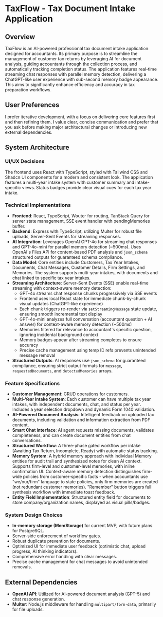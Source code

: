 # TaxFlow - Tax Document Intake Application

## Overview
TaxFlow is an AI-powered professional tax document intake application designed for accountants. Its primary purpose is to streamline the management of customer tax returns by leveraging AI for document analysis, guiding accountants through the collection process, and automatically tracking completion status. The application features real-time streaming chat responses with parallel memory detection, delivering a ChatGPT-like user experience with sub-second memory badge appearance. This aims to significantly enhance efficiency and accuracy in tax preparation workflows.

## User Preferences
I prefer iterative development, with a focus on delivering core features first and then refining them. I value clear, concise communication and prefer that you ask before making major architectural changes or introducing new external dependencies.

## System Architecture

### UI/UX Decisions
The frontend uses React with TypeScript, styled with Tailwind CSS and Shadcn UI components for a modern and consistent look. The application features a multi-year intake system with customer summary and intake-specific views. Status badges provide clear visual cues for each tax year intake.

### Technical Implementations
- **Frontend**: React, TypeScript, Wouter for routing, TanStack Query for server state management, SSE event handler with pendingMemories buffer.
- **Backend**: Express with TypeScript, utilizing Multer for robust file uploads, Server-Sent Events for streaming responses.
- **AI Integration**: Leverages OpenAI GPT-4o for streaming chat responses and GPT-4o-mini for parallel memory detection (~500ms). Uses OpenAI's Files API for content-based PDF analysis and `json_schema` structured outputs for guaranteed schema compliance.
- **Data Model**: Core entities include Customers, Tax Year Intakes, Documents, Chat Messages, Customer Details, Firm Settings, and Memories. The system supports multi-year intakes, with documents and chat linked to specific tax year intakes.
- **Streaming Architecture**: Server-Sent Events (SSE) enable real-time streaming with context-aware memory detection:
  - GPT-4o streams chat response chunks progressively via SSE events
  - Frontend uses local React state for immediate chunk-by-chunk visual updates (ChatGPT-like experience)
  - Each chunk triggers re-render via `setStreamingMessage` state update, ensuring smooth incremental text display
  - GPT-4o-mini analyzes full conversation (accountant question + AI answer) for context-aware memory detection (~500ms)
  - Memories filtered for relevance to accountant's specific question, ignoring incidental background context
  - Memory badges appear after streaming completes to ensure accuracy
  - Precise cache management using temp ID refs prevents unintended message removal
- **Structured Outputs**: AI responses use `json_schema` for guaranteed compliance, ensuring strict output formats for `message`, `requestedDocuments`, and `detectedMemories` arrays.

### Feature Specifications
- **Customer Management**: CRUD operations for customers.
- **Multi-Year Intake System**: Each customer can have multiple tax year intakes, with independent documents, chat, and status per year. Includes a year selection dropdown and dynamic Form 1040 validation.
- **AI-Powered Document Analysis**: Intelligent feedback on uploaded tax documents, including validation and information extraction from PDF content.
- **Smart Chat Interface**: AI agent requests missing documents, validates completeness, and can create document entities from chat conversations.
- **Structured Workflow**: A three-phase gated workflow per intake (Awaiting Tax Return, Incomplete, Ready) with automatic status tracking.
- **Memory System**: A hybrid memory approach with individual Memory entities for audit trail and synthesized notes for clean AI context. Supports firm-level and customer-level memories, with inline confirmation UI. Context-aware memory detection distinguishes firm-wide policies from customer-specific facts - when accountants use "we/our/firm" language to state policies, only firm memories are created (not redundant customer memories). "Remember" button triggers full synthesis workflow with immediate toast feedback.
- **Entity Field Implementation**: Structured entity field for documents to store company/organization names, displayed as visual pills/badges.

### System Design Choices
- **In-memory storage (MemStorage)** for current MVP, with future plans for PostgreSQL.
- Server-side enforcement of workflow gates.
- Robust duplicate prevention for documents.
- Optimized UI for immediate user feedback (optimistic chat, upload progress, AI thinking indicators).
- Comprehensive error handling with clear messages.
- Precise cache management for chat messages to avoid unintended removals.

## External Dependencies
- **OpenAI API**: Utilized for AI-powered document analysis (GPT-5) and chat response generation.
- **Multer**: Node.js middleware for handling `multipart/form-data`, primarily for file uploads.